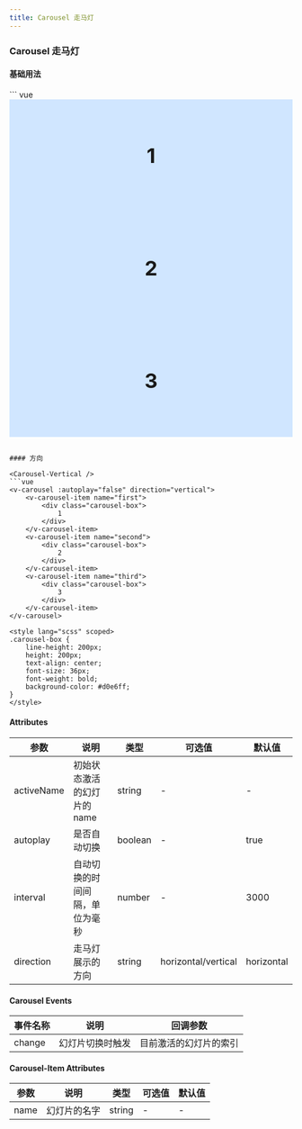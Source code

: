 ```yaml
---
title: Carousel 走马灯
---
```


### Carousel 走马灯

#### 基础用法

<Carousel-Basis />
``` vue
<v-carousel @change="onChange">
    <v-carousel-item name="first">
        <div class="carousel-box">
            1
        </div>
    </v-carousel-item>
    <v-carousel-item name="second">
        <div class="carousel-box">
            2
        </div>
    </v-carousel-item>
    <v-carousel-item name="third">
        <div class="carousel-box">
            3
        </div>
    </v-carousel-item>
</v-carousel>

<script>
export default {
    methods: {
        onChange (val) {
            console.log(val)
        }
    }
}
</script>

<style lang="scss" scoped>
.carousel-box {
    line-height: 200px;
    height: 200px;
    text-align: center;
    font-size: 36px;
    font-weight: bold;
    background-color: #d0e6ff;
}
</style>
```

#### 方向

<Carousel-Vertical />
```vue
<v-carousel :autoplay="false" direction="vertical">
    <v-carousel-item name="first">
        <div class="carousel-box">
            1
        </div>
    </v-carousel-item>
    <v-carousel-item name="second">
        <div class="carousel-box">
            2
        </div>
    </v-carousel-item>
    <v-carousel-item name="third">
        <div class="carousel-box">
            3
        </div>
    </v-carousel-item>
</v-carousel>

<style lang="scss" scoped>
.carousel-box {
    line-height: 200px;
    height: 200px;
    text-align: center;
    font-size: 36px;
    font-weight: bold;
    background-color: #d0e6ff;
}
</style>
```


#### Attributes

| 参数        | 说明         | 类型    | 可选值  | 默认值 
| ---------- |--------------| -------| -----|-----
| activeName  | 初始状态激活的幻灯片的name | string |-     |-
| autoplay   | 是否自动切换  | boolean | - | true
| interval   | 自动切换的时间间隔，单位为毫秒 | number | - | 3000
| direction  | 走马灯展示的方向  | string | horizontal/vertical	 | horizontal

#### Carousel Events

| 事件名称        | 说明         | 回调参数    
| ---------- |--------------| -------
| change  | 幻灯片切换时触发 | 目前激活的幻灯片的索引 

#### Carousel-Item Attributes

| 参数        | 说明         | 类型    | 可选值  | 默认值 
| ---------- |--------------| -------| -----|-----
| name  | 幻灯片的名字 | string |-     |-
